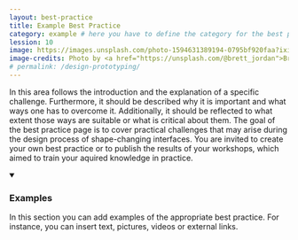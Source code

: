 ```yaml
---
layout: best-practice
title: Example Best Practice
category: example # here you have to define the category for the best practice, which is illustrated as tag (e.g. design, technology, etc.)
lession: 10
image: https://images.unsplash.com/photo-1594631389194-0795bf920faa?ixid=MnwxMjA3fDB8MHxwaG90by1wYWdlfHx8fGVufDB8fHx8&ixlib=rb-1.2.1&auto=format&fit=crop&w=1192&q=80
image-credits: Photo by <a href="https://unsplash.com/@brett_jordan">Brett Jordan</a> on <a href="https://unsplash.com/">Unsplash</a>
# permalink: /design-prototyping/
---
```

In this area follows the introduction and the explanation of a specific challenge. Furthermore, it should be described why it is important and what ways one has to overcome it. Additionally, it should be reflected to what extent those ways are suitable or what is critical about them. The goal of the best practice page is to cover practical challenges that may arise during the design process of shape-changing interfaces. You are invited to create your own best practice or to publish the results of your workshops, which aimed to train your aquired knowledge in practice.

<details markdown="1" open>
<summary><h3>Examples</h3></summary> 
In this section you can add examples of the appropriate best practice. For instance, you can insert text, pictures, videos or external links.

</details>
